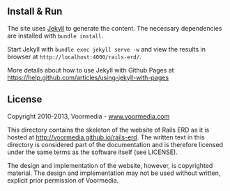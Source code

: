 Install & Run
-------

The site uses [Jekyll](http://jekyllrb.com/docs/home/) to generate the content.
The necessary dependencies are installed with `bundle install`.

Start Jekyll with `bundle exec jekyll serve -w` and view the results in browser at
`http://localhost:4000/rails-erd/`.

More details about how to use Jekyll with Github Pages at
https://help.github.com/articles/using-jekyll-with-pages


License
-------

Copyright 2010-2013, Voormedia - www.voormedia.com

This directory contains the skeleton of the website of Rails ERD as it is hosted
at http://voormedia.github.io/rails-erd. The written text in this directory is
considered part of the documentation and is therefore licensed under the same
terms as the software itself (see LICENSE).

The design and implementation of the website, however, is copyrighted
material. The design and implementation may not be used without written,
explicit prior permission of Voormedia.
